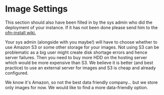 # Image Settings

This section should also have been filled in by the sys admin who did the deployment of your instance. If it has not been done please send him to the [ofn-install wiki.](https://github.com/openfoodfoundation/ofn-install/wiki/Sending-emails-from-OFN)

Your sys admin \(alongside with you maybe!\) will have to choose whether to use Amazon S3 or some other storage for your images. Not using S3 can be problematic as a big user might create disk shortage errors and hence server failures. Then you need to buy more HDD on the hosting server which would be more expensive than S3. We believe it is better \(and best practice\) to use an external server for images and S3 is cheap and already configured. 

We know it's Amazon, so not the best data friendly company... but we store only images for now. We would like to find a more data-friendly option.

